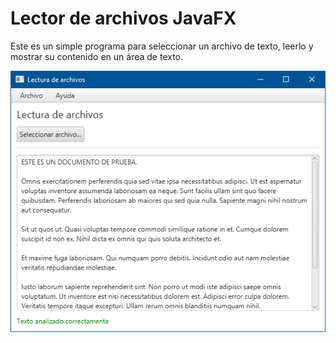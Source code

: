 # Lector de archivos JavaFX

Este es un simple programa para seleccionar un archivo de texto, leerlo y mostrar su contenido en un área de texto.

![Imagen de texto](./src/resources/test.png)